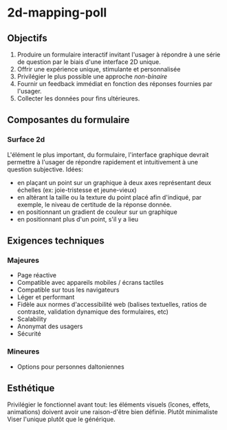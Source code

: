 # 2d-mapping-poll

## Objectifs
1. Produire un formulaire interactif invitant l'usager à répondre à une série de question par le biais d'une interface 2D unique.
1. Offrir une expérience unique, stimulante et personnalisée
2. Privilégier le plus possible une approche *non-binaire*
3. Fournir un feedback immédiat en fonction des réponses fournies par l'usager.
4. Collecter les données pour fins ultérieures.

## Composantes du formulaire
### Surface 2d
L'élément le plus important, du formulaire, l'interface graphique devrait permettre à l'usager de répondre rapidement et intuitivement à une question subjective.
Idées:
- en plaçant un point sur un graphique à deux axes représentant deux échelles (ex: joie-tristesse et jeune-vieux)
- en altérant la taille ou la texture du point placé afin d'indiqué, par exemple, le niveau de certitude de la réponse donnée.
- en positionnant un gradient de couleur sur un graphique
- en positionnant plus d'un point, s'il y a lieu

## Exigences techniques
### Majeures
- Page réactive
- Compatible avec appareils mobiles / écrans tactiles
- Compatible sur tous les navigateurs
- Léger et performant
- Fidèle aux normes d'accessibilité web (balises textuelles, ratios de contraste, validation dynamique des formulaires, etc)
- Scalability
- Anonymat des usagers
- Sécurité
### Mineures
- Options pour personnes daltoniennes

## Esthétique
Privilégier le fonctionnel avant tout: les éléments visuels (îcones, effets, animations) doivent avoir une raison-d'être bien définie.
Plutôt minimaliste
Viser l'unique plutôt que le générique.